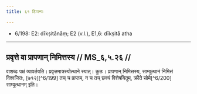 ```yaml
---
title: ६१ टिप्पन्यः

---
```

- 6/198: E2: dīkṣitānāṃ; E2 (v.l.), E1,6: dīkṣitā atha

____________________________________________


## प्रवृत्ते वा प्रापणान् निमित्तस्य // MS_६,५.२६ //

वाशब्दः पक्षं व्यावर्तयति। प्रवृत्तमात्रस्योत्थाने स्यात्। कुतः। प्रापणान् निमित्तस्य, साम्युत्थानं निमित्तं विश्वजितः, [७१२][^6/199] तच् च प्राप्तम्, न च तच् छक्यं विशेषयितुम्, क्रीते सोमे[^6/200] साम्युत्थानम् इति।
